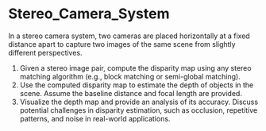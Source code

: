 # Stereo_Camera_System

In a stereo camera system, two cameras are placed horizontally at a fixed
distance apart to capture two images of the same scene from slightly different
perspectives.

1. Given a stereo image pair, compute the disparity map using any stereo
matching algorithm (e.g., block matching or semi-global matching).
2. Use the computed disparity map to estimate the depth of objects in the scene.
Assume the baseline distance and focal length are provided.
3. Visualize the depth map and provide an analysis of its accuracy. Discuss
potential challenges in disparity estimation, such as occlusion, repetitive
patterns, and noise in real-world applications.
